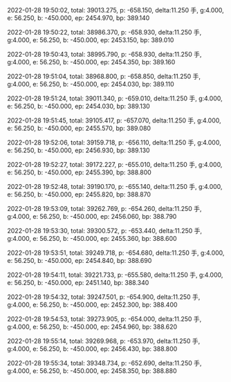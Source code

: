 2022-01-28 19:50:02, total: 39013.275, p: -658.150, delta:11.250 手, g:4.000, e: 56.250, b: -450.000, ep: 2454.970, bp: 389.140

2022-01-28 19:50:22, total: 38986.370, p: -658.930, delta:11.250 手, g:4.000, e: 56.250, b: -450.000, ep: 2453.150, bp: 389.010

2022-01-28 19:50:43, total: 38995.790, p: -658.930, delta:11.250 手, g:4.000, e: 56.250, b: -450.000, ep: 2454.350, bp: 389.160

2022-01-28 19:51:04, total: 38968.800, p: -658.850, delta:11.250 手, g:4.000, e: 56.250, b: -450.000, ep: 2454.030, bp: 389.110

2022-01-28 19:51:24, total: 39011.340, p: -659.010, delta:11.250 手, g:4.000, e: 56.250, b: -450.000, ep: 2454.030, bp: 389.130

2022-01-28 19:51:45, total: 39105.417, p: -657.070, delta:11.250 手, g:4.000, e: 56.250, b: -450.000, ep: 2455.570, bp: 389.080

2022-01-28 19:52:06, total: 39159.718, p: -656.110, delta:11.250 手, g:4.000, e: 56.250, b: -450.000, ep: 2456.930, bp: 389.130

2022-01-28 19:52:27, total: 39172.227, p: -655.010, delta:11.250 手, g:4.000, e: 56.250, b: -450.000, ep: 2455.390, bp: 388.800

2022-01-28 19:52:48, total: 39190.170, p: -655.140, delta:11.250 手, g:4.000, e: 56.250, b: -450.000, ep: 2455.820, bp: 388.870

2022-01-28 19:53:09, total: 39262.769, p: -654.260, delta:11.250 手, g:4.000, e: 56.250, b: -450.000, ep: 2456.060, bp: 388.790

2022-01-28 19:53:30, total: 39300.572, p: -653.440, delta:11.250 手, g:4.000, e: 56.250, b: -450.000, ep: 2455.360, bp: 388.600

2022-01-28 19:53:51, total: 39249.718, p: -654.680, delta:11.250 手, g:4.000, e: 56.250, b: -450.000, ep: 2454.840, bp: 388.690

2022-01-28 19:54:11, total: 39221.733, p: -655.580, delta:11.250 手, g:4.000, e: 56.250, b: -450.000, ep: 2451.140, bp: 388.340

2022-01-28 19:54:32, total: 39247.501, p: -654.900, delta:11.250 手, g:4.000, e: 56.250, b: -450.000, ep: 2452.300, bp: 388.400

2022-01-28 19:54:53, total: 39273.905, p: -654.000, delta:11.250 手, g:4.000, e: 56.250, b: -450.000, ep: 2454.960, bp: 388.620

2022-01-28 19:55:14, total: 39269.968, p: -653.970, delta:11.250 手, g:4.000, e: 56.250, b: -450.000, ep: 2456.430, bp: 388.800

2022-01-28 19:55:34, total: 39348.734, p: -652.690, delta:11.250 手, g:4.000, e: 56.250, b: -450.000, ep: 2458.350, bp: 388.880